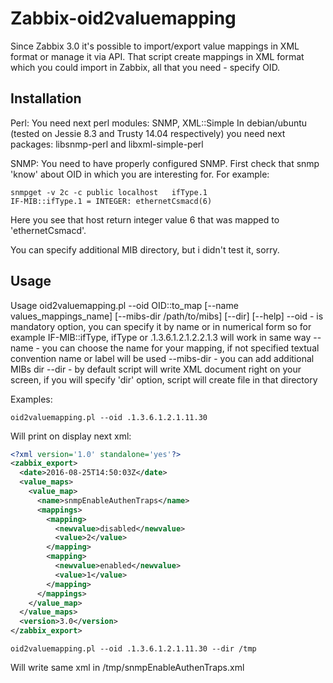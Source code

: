 # Zabbix-oid2valuemapping

Since Zabbix 3.0 it's possible to import/export value mappings in XML format or
manage it via API. That script create mappings in XML format which you could
import in Zabbix, all that you need - specify OID.
## Installation
Perl:
You need next perl modules: SNMP, XML::Simple
In debian/ubuntu (tested on Jessie 8.3 and Trusty 14.04 respectively) you need
next packages: libsnmp-perl and libxml-simple-perl

SNMP:
You need to have properly configured SNMP. First check that snmp 'know' about
OID in which you are interesting for.
For example:
```
snmpget -v 2c -c public localhost   ifType.1
IF-MIB::ifType.1 = INTEGER: ethernetCsmacd(6)
```
Here you see that host return integer value 6 that was mapped to
'ethernetCsmacd'.

You can specify additional MIB directory, but i didn't test it, sorry.
## Usage
Usage oid2valuemapping.pl --oid OID::to_map [--name values_mappings_name] [--mibs-dir /path/to/mibs] [--dir] [--help] 
--oid - is mandatory option, you can specify it by name or in numerical form
    so for example IF-MIB::ifType, ifType or .1.3.6.1.2.1.2.2.1.3 will work in
    same way
--name - you can choose the name for your mapping, if not specified textual
    convention name or label will be used
--mibs-dir - you can add additional MIBs dir
--dir - by default script will write XML document right on your screen, if you
    will specify 'dir' option, script will create file in that directory
    
Examples:
```
oid2valuemapping.pl --oid .1.3.6.1.2.1.11.30
```

Will print on display next xml:
```xml
<?xml version='1.0' standalone='yes'?>
<zabbix_export>
  <date>2016-08-25T14:50:03Z</date>
  <value_maps>
    <value_map>
      <name>snmpEnableAuthenTraps</name>
      <mappings>
        <mapping>
          <newvalue>disabled</newvalue>
          <value>2</value>
        </mapping>
        <mapping>
          <newvalue>enabled</newvalue>
          <value>1</value>
        </mapping>
      </mappings>
    </value_map>
  </value_maps>
  <version>3.0</version>
</zabbix_export>
```
```
oid2valuemapping.pl --oid .1.3.6.1.2.1.11.30 --dir /tmp
```
Will write same xml in /tmp/snmpEnableAuthenTraps.xml
